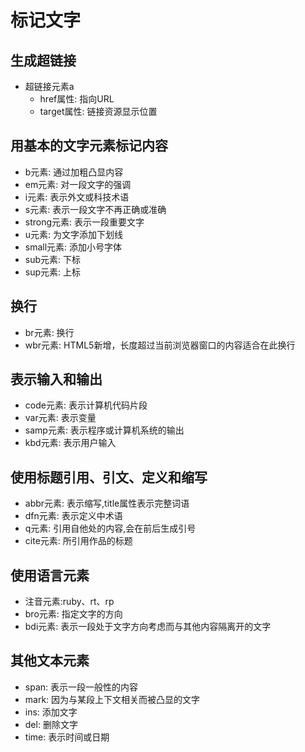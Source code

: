 # 标记文字

## 生成超链接
- 超链接元素a
    - href属性: 指向URL
    - target属性: 链接资源显示位置


## 用基本的文字元素标记内容
- b元素: 通过加粗凸显内容
- em元素: 对一段文字的强调
- i元素: 表示外文或科技术语
- s元素: 表示一段文字不再正确或准确
- strong元素: 表示一段重要文字
- u元素: 为文字添加下划线
- small元素: 添加小号字体
- sub元素: 下标
- sup元素: 上标

## 换行
- br元素: 换行
- wbr元素: HTML5新增，长度超过当前浏览器窗口的内容适合在此换行


## 表示输入和输出
- code元素: 表示计算机代码片段
- var元素: 表示变量
- samp元素: 表示程序或计算机系统的输出
- kbd元素: 表示用户输入

## 使用标题引用、引文、定义和缩写
- abbr元素: 表示缩写,title属性表示完整词语
- dfn元素: 表示定义中术语
- q元素: 引用自他处的内容,会在前后生成引号
- cite元素: 所引用作品的标题

## 使用语言元素
- 注音元素:ruby、rt、rp
- bro元素: 指定文字的方向
- bdi元素: 表示一段处于文字方向考虑而与其他内容隔离开的文字


## 其他文本元素
- span:  表示一段一般性的内容
- mark: 因为与某段上下文相关而被凸显的文字
- ins: 添加文字
- del: 删除文字
- time: 表示时间或日期
